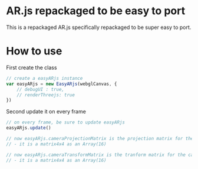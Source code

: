 # AR.js repackaged to be easy to port

This is a repackaged AR.js specifically repackaged to be super easy to port.

# How to use

First create the class

```js
// create a easyARjs instance
var easyARjs = new EasyARjs(webglCanvas, {
	// debugUI : true,
	// renderThreejs: true
})
```

Second update it on every frame

```js
// on every frame, be sure to update easyARjs
easyARjs.update()

// now easyARjs.cameraProjectionMatrix is the projection matrix for the camera
// - it is a matrix4x4 as an Array(16)

// now easyARjs.cameraTransformMatrix is the tranform matrix for the camera
// - it is a matrix4x4 as an Array(16)
```
